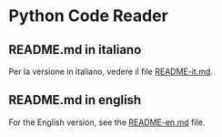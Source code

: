 # Python Code Reader

## README.md in italiano

Per la versione in italiano, vedere il file [README-it.md](./README-IT.md).

## README.md in english

For the English version, see the [README-en.md](./README-EN.md) file.


